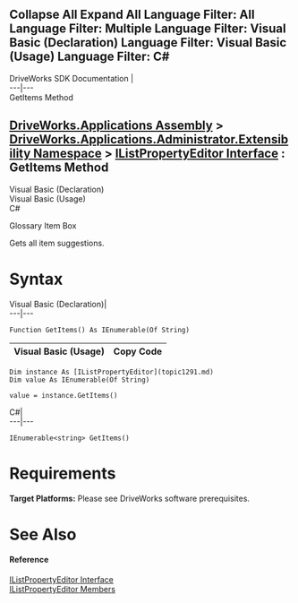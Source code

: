 Collapse All Expand All Language Filter: All  Language Filter: Multiple  Language Filter: Visual Basic (Declaration) Language Filter: Visual Basic (Usage) Language Filter: C#  
---  
DriveWorks SDK Documentation  |   
---|---  
GetItems Method   
  
[DriveWorks.Applications Assembly](topic13.md) > [DriveWorks.Applications.Administrator.Extensibility Namespace](topic1277.md) > [IListPropertyEditor Interface](topic1291.md) : GetItems Method  
---  
  
Visual Basic (Declaration)    
Visual Basic (Usage)    
C# 

Glossary Item Box

Gets all item suggestions. 

# Syntax

Visual Basic (Declaration)|   
---|---  
      
    
    Function GetItems() As IEnumerable(Of String)  
  
Visual Basic (Usage)| Copy Code  
---|---  
      
    
    Dim instance As [IListPropertyEditor](topic1291.md)
    Dim value As IEnumerable(Of String)
     
    value = instance.GetItems()  
  
C#|   
---|---  
      
    
    IEnumerable<string> GetItems()  
  
# Requirements

**Target Platforms:** Please see DriveWorks software prerequisites.

# See Also

#### Reference

[IListPropertyEditor Interface](topic1291.md)   
[IListPropertyEditor Members](topic1292.md)


